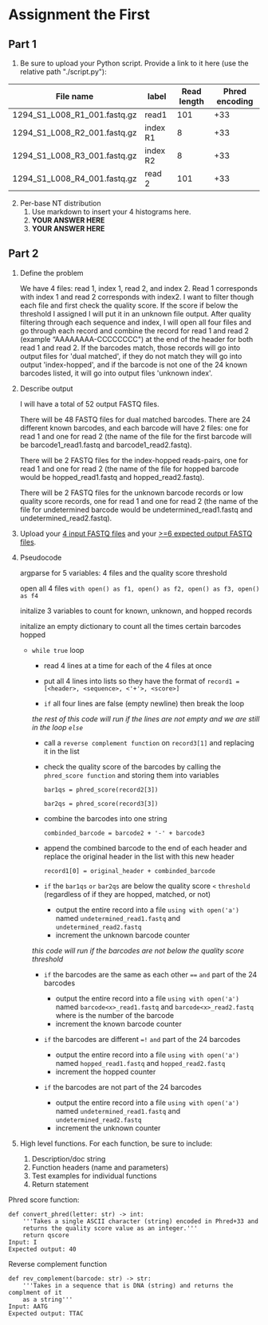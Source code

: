 # Assignment the First

## Part 1
1. Be sure to upload your Python script. Provide a link to it here (use the relative path "./script.py"):

| File name | label | Read length | Phred encoding |
|---|---|---|---|
| 1294_S1_L008_R1_001.fastq.gz |  read1 | 101 | +33 |
| 1294_S1_L008_R2_001.fastq.gz | index R1 | 8 | +33 |
| 1294_S1_L008_R3_001.fastq.gz | index R2 | 8 | +33 |
| 1294_S1_L008_R4_001.fastq.gz | read 2 | 101 | +33 |

2. Per-base NT distribution
    1. Use markdown to insert your 4 histograms here.
    2. **YOUR ANSWER HERE**
    3. **YOUR ANSWER HERE**
    
## Part 2
1. Define the problem

   We have 4 files: read 1, index 1, read 2, and index 2. Read 1 corresponds with index 1 and read 2 corresponds with index2. I want to filter though each file and first check the quality score. If the score if below the threshold I assigned I will put it in an unknown file output. After quality filtering through each sequence and index, I will open all four files and go through each record and combine the record for read 1 and read 2 (example “AAAAAAAA-CCCCCCCC") at the end of the header for both read 1 and read 2. If the barcodes match, those records will go into output files for 'dual matched', if they do not match they will go into output 'index-hopped', and if the barcode is not one of the 24 known barcodes listed, it will go into output files 'unknown index'. 
   
3. Describe output

   I will have a total of 52 output FASTQ files.

   There will be 48 FASTQ files for dual matched barcodes. There are 24 different known barcodes, and each barcode will have 2 files: one for read 1 and one for read 2 (the name of the file for the first barcode will be barcode1_read1.fastq and barcode1_read2.fastq).

   There will be 2 FASTQ files for the index-hopped reads-pairs, one for read 1 and one for read 2 (the name of the file for hopped barcode would be hopped_read1.fastq and hopped_read2.fastq).

   There will be 2 FASTQ files for the unknown barcode records or low quality score records, one for read 1 and one for read 2 (the name of the file for undetermined barcode would be undetermined_read1.fastq and undetermined_read2.fastq). 
   
5. Upload your [4 input FASTQ files](../TEST-input_FASTQ) and your [>=6 expected output FASTQ files](../TEST-output_FASTQ).

6. Pseudocode

   argparse for 5 variables: 4 files and the quality score threshold

   open all 4 files `with open() as f1, open() as f2, open() as f3, open() as f4`

   initalize 3 variables to count for known, unknown, and hopped records
   
   initalize an empty dictionary to count all the times certain barcodes hopped

    - `while true` loop

       - read 4 lines at a time for each of the 4 files at once

       - put all 4 lines into lists so they have the format of `record1 = [<header>, <sequence>, <'+'>, <score>]`

       - `if` all four lines are false (empty newline) then break the loop

       *the rest of this code will run if the lines are not empty and we are still in the loop `else`*

       - call a `reverse complement function` on `record3[1]` and replacing it in the list

       - check the quality score of the barcodes by calling the `phred_score function` and storing them into variables

         `bar1qs = phred_score(record2[3])`
   
         `bar2qs = phred_score(record3[3])`
   
       - combine the barcodes into one string
   
           `combinded_barcode = barcode2 + '-' + barcode3`
   
        - append the combined barcode to the end of each header and replace the original header in the list with this new header

           `record1[0] = original_header + combinded_barcode`
   
        - `if` the `bar1qs` `or` `bar2qs` are below the quality score `<` `threshold` (regardless of if they are hopped, matched, or not)

           - output the entire record into a file `using with open('a')` named `undetermined_read1.fastq` and `undetermined_read2.fastq`
           - increment the unknown barcode counter

       *this code will run if the barcodes are not below the quality score threshold*
   
       - `if` the barcodes are the same as each other `==` `and` part of the 24 barcodes

         - output the entire record into a file `using with open('a')` named `barcode<x>_read1.fastq` and `barcode<x>_read2.fastq` where <x> is the number of the barcode
         - increment the known barcode counter
     
       - `if` the barcodes are different `=!` `and` part of the 24 barcodes

         - output the entire record into a file `using with open('a')` named `hopped_read1.fastq` and `hopped_read2.fastq`
         - increment the hopped counter
     
       - `if` the barcodes are not part of the 24 barcodes
     
         - output the entire record into a file `using with open('a')` named `undetermined_read1.fastq` and `undetermined_read2.fastq`
         - increment the unknown counter
   

8. High level functions. For each function, be sure to include:
    1. Description/doc string
    2. Function headers (name and parameters)
    3. Test examples for individual functions
    4. Return statement

Phred score function:
  
    def convert_phred(letter: str) -> int:
        '''Takes a single ASCII character (string) encoded in Phred+33 and
        returns the quality score value as an integer.'''
        return qscore
    Input: I
    Expected output: 40
       
Reverse complement function

    def rev_complement(barcode: str) -> str:
        '''Takes in a sequence that is DNA (string) and returns the complment of it
        as a string'''
    Input: AATG
    Expected output: TTAC

